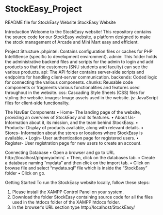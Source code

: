 # StockEasy_Project
README file for StockEasy Website
StockEasy Website

Introduction
Welcome to the StockEasy website! This repository contains the source code for our StockEasy website, a platform designed to make the stock management of Arcade and Mini Mart easy and efficient.

Project Structure
.phpintel: Contains configuration files or caches for PHP IntelliSense (specific to development environment).
admin: This folder holds the administrative backend files and scripts for the admin to login and add products so that the  customers (SNU students and faculty) can see the various products.
api: The API folder contains server-side scripts and endpoints for handling client-server communication.
backends: Coded logic for  connecting the various components.
chunks: Reusable code components or fragments various functionalities and features used throughout in the website.
css: Cascading Style Sheets (CSS) files for styling the website.
images: Image assets used in the website.
js: JavaScript files for client-side functionality.

The NavBar Components
•	Home- The landing page of the website, providing an overview of StockEasy and its features.
•	About Us- Information about it, its mission, and the team behind StockEasy.
•	Products- Display of products available, along with relevant details.
•	Stores- Information about the stores or locations where StockEasy is available.
•	Login- User authentication page for registered users.
•	Register- User registration page for new users to create an account.

Connecting Database
•	Open a browser and go to URL http://localhost/phpmyadmin/.
•	Then, click on the databases tab.
•	 Create a database naming “mydata” and then click on the import tab.
•	 Click on browse file and select “mydata.sql” file which is inside the “StockEasy” folder
•	 Click on go.

Getting Started
To run the StockEasy website locally, follow these steps:
1.	Please install the XAMPP Control Panel on your system.
2.	Download the folder StockEasy containing source code for all the files used in the htdocs folder of the XAMPP htdocs folder.
3.	In the browser’s URL section type  http://localhost/StockEasy/

